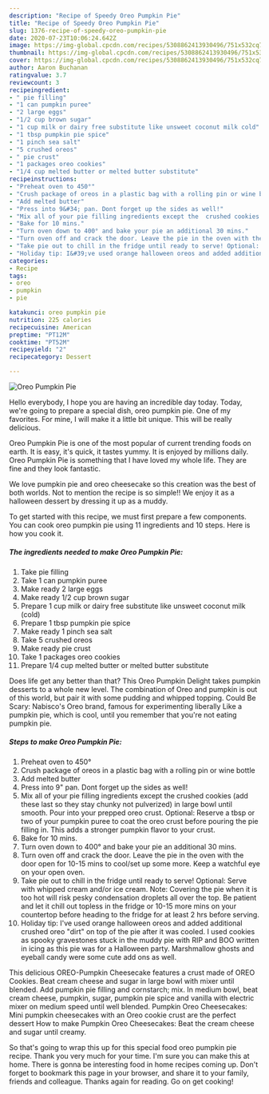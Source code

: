 ```yaml
---
description: "Recipe of Speedy Oreo Pumpkin Pie"
title: "Recipe of Speedy Oreo Pumpkin Pie"
slug: 1376-recipe-of-speedy-oreo-pumpkin-pie
date: 2020-07-23T10:06:24.642Z
image: https://img-global.cpcdn.com/recipes/5308862413930496/751x532cq70/oreo-pumpkin-pie-recipe-main-photo.jpg
thumbnail: https://img-global.cpcdn.com/recipes/5308862413930496/751x532cq70/oreo-pumpkin-pie-recipe-main-photo.jpg
cover: https://img-global.cpcdn.com/recipes/5308862413930496/751x532cq70/oreo-pumpkin-pie-recipe-main-photo.jpg
author: Aaron Buchanan
ratingvalue: 3.7
reviewcount: 3
recipeingredient:
- " pie filling"
- "1 can pumpkin puree"
- "2 large eggs"
- "1/2 cup brown sugar"
- "1 cup milk or dairy free substitute like unsweet coconut milk cold"
- "1 tbsp pumpkin pie spice"
- "1 pinch sea salt"
- "5 crushed oreos"
- " pie crust"
- "1 packages oreo cookies"
- "1/4 cup melted butter or melted butter substitute"
recipeinstructions:
- "Preheat oven to 450°"
- "Crush package of oreos in a plastic bag with a rolling pin or wine bottle"
- "Add melted butter"
- "Press into 9&#34; pan. Dont forget up the sides as well!"
- "Mix all of your pie filling ingredients except the  crushed cookies (add these last so they stay chunky not pulverized) in large bowl until smooth. Pour into your prepped oreo crust. Optional: Reserve a tbsp or two of your pumpkin puree to coat the oreo crust before pouring the pie filling in. This adds a stronger pumpkin flavor to your crust."
- "Bake for 10 mins."
- "Turn oven down to 400° and bake your pie an additional 30 mins."
- "Turn oven off and crack the door. Leave the pie in the oven with the door open for 10-15 mins to cool/set up some more. Keep a watchful eye on your open oven."
- "Take pie out to chill in the fridge until ready to serve! Optional: Serve with whipped cream and/or ice cream. Note: Covering the pie when it is too hot will risk pesky condensation droplets all over the top. Be patient and let it chill out topless in the fridge or 10-15 more mins on your countertop before heading to the fridge for at least 2 hrs before serving."
- "Holiday tip: I&#39;ve used orange halloween oreos and added additional crushed oreo &#34;dirt&#34; on top of the pie after it was cooled. I used cookies as spooky gravestones stuck in the muddy pie with RIP and BOO written in icing as this pie was for a Halloween party. Marshmallow ghosts and eyeball candy were some cute add ons as well."
categories:
- Recipe
tags:
- oreo
- pumpkin
- pie

katakunci: oreo pumpkin pie 
nutrition: 225 calories
recipecuisine: American
preptime: "PT12M"
cooktime: "PT52M"
recipeyield: "2"
recipecategory: Dessert

---
```



![Oreo Pumpkin Pie](https://img-global.cpcdn.com/recipes/5308862413930496/751x532cq70/oreo-pumpkin-pie-recipe-main-photo.jpg)

Hello everybody, I hope you are having an incredible day today. Today, we're going to prepare a special dish, oreo pumpkin pie. One of my favorites. For mine, I will make it a little bit unique. This will be really delicious.

Oreo Pumpkin Pie is one of the most popular of current trending foods on earth. It is easy, it's quick, it tastes yummy. It is enjoyed by millions daily. Oreo Pumpkin Pie is something that I have loved my whole life. They are fine and they look fantastic.

We love pumpkin pie and oreo cheesecake so this creation was the best of both worlds. Not to mention the recipe is so simple!! We enjoy it as a halloween dessert by dressing it up as a muddy.


To get started with this recipe, we must first prepare a few components. You can cook oreo pumpkin pie using 11 ingredients and 10 steps. Here is how you cook it.

<!--inarticleads1-->

##### The ingredients needed to make Oreo Pumpkin Pie:

1. Take  pie filling
1. Take 1 can pumpkin puree
1. Make ready 2 large eggs
1. Make ready 1/2 cup brown sugar
1. Prepare 1 cup milk or dairy free substitute like unsweet coconut milk (cold)
1. Prepare 1 tbsp pumpkin pie spice
1. Make ready 1 pinch sea salt
1. Take 5 crushed oreos
1. Make ready  pie crust
1. Take 1 packages oreo cookies
1. Prepare 1/4 cup melted butter or melted butter substitute


Does life get any better than that? This Oreo Pumpkin Delight takes pumpkin desserts to a whole new level. The combination of Oreo and pumpkin is out of this world, but pair it with some pudding and whipped topping. Could Be Scary: Nabisco&#39;s Oreo brand, famous for experimenting liberally Like a pumpkin pie, which is cool, until you remember that you&#39;re not eating pumpkin pie. 

<!--inarticleads2-->

##### Steps to make Oreo Pumpkin Pie:

1. Preheat oven to 450°
1. Crush package of oreos in a plastic bag with a rolling pin or wine bottle
1. Add melted butter
1. Press into 9&#34; pan. Dont forget up the sides as well!
1. Mix all of your pie filling ingredients except the  crushed cookies (add these last so they stay chunky not pulverized) in large bowl until smooth. Pour into your prepped oreo crust. Optional: Reserve a tbsp or two of your pumpkin puree to coat the oreo crust before pouring the pie filling in. This adds a stronger pumpkin flavor to your crust.
1. Bake for 10 mins.
1. Turn oven down to 400° and bake your pie an additional 30 mins.
1. Turn oven off and crack the door. Leave the pie in the oven with the door open for 10-15 mins to cool/set up some more. Keep a watchful eye on your open oven.
1. Take pie out to chill in the fridge until ready to serve! Optional: Serve with whipped cream and/or ice cream. Note: Covering the pie when it is too hot will risk pesky condensation droplets all over the top. Be patient and let it chill out topless in the fridge or 10-15 more mins on your countertop before heading to the fridge for at least 2 hrs before serving.
1. Holiday tip: I&#39;ve used orange halloween oreos and added additional crushed oreo &#34;dirt&#34; on top of the pie after it was cooled. I used cookies as spooky gravestones stuck in the muddy pie with RIP and BOO written in icing as this pie was for a Halloween party. Marshmallow ghosts and eyeball candy were some cute add ons as well.


This delicious OREO-Pumpkin Cheesecake features a crust made of OREO Cookies. Beat cream cheese and sugar in large bowl with mixer until blended. Add pumpkin pie filling and cornstarch; mix. In medium bowl, beat cream cheese, pumpkin, sugar, pumpkin pie spice and vanilla with electric mixer on medium speed until well blended. Pumpkin Oreo Cheesecakes: Mini pumpkin cheesecakes with an Oreo cookie crust are the perfect dessert How to make Pumpkin Oreo Cheesecakes: Beat the cream cheese and sugar until creamy. 

So that's going to wrap this up for this special food oreo pumpkin pie recipe. Thank you very much for your time. I'm sure you can make this at home. There is gonna be interesting food in home recipes coming up. Don't forget to bookmark this page in your browser, and share it to your family, friends and colleague. Thanks again for reading. Go on get cooking!
